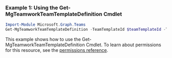 ### Example 1: Using the Get-MgTeamworkTeamTemplateDefinition Cmdlet
```powershell
Import-Module Microsoft.Graph.Teams
Get-MgTeamworkTeamTemplateDefinition -TeamTemplateId $teamTemplateId -TeamTemplateDefinitionId $teamTemplateDefinitionId
```
This example shows how to use the Get-MgTeamworkTeamTemplateDefinition Cmdlet.
To learn about permissions for this resource, see the [permissions reference](/graph/permissions-reference).
